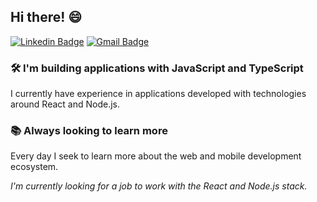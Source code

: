 ## Hi there! 😄

[![Linkedin Badge](https://img.shields.io/badge/-Eduardo%20Souza%20de%20Oliveira-0a66c2?style=flat-square&logo=Linkedin&logoColor=white&link=https://www.linkedin.com/in/eduardo-s-242652103/)](https://www.linkedin.com/in/eduardo-s-242652103/) 
[![Gmail Badge](https://img.shields.io/badge/-eduardo.sool07@gmail.com-ea4335?style=flat-square&logo=Gmail&logoColor=white&link=mailto:eduardo.sool07@gmail.com)](mailto:eduardo.sool07@gmail.com)


### 🛠 I'm building applications with JavaScript and TypeScript
I currently have experience in applications developed with technologies around React and Node.js.

### 📚 Always looking to learn more
Every day I seek to learn more about the web and mobile development ecosystem.

*I'm currently looking for a job to work with the React and Node.js stack.*
